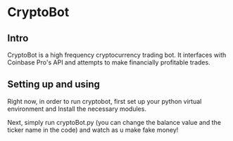 # CryptoBot

## Intro

CryptoBot is a high frequency cryptocurrency trading bot. 
It interfaces with Coinbase Pro's API and attempts to make 
financially profitable trades.

## Setting up and using

Right now, in order to run cryptobot, first set up your python
virtual environment and Install the necessary modules.

Next, simply run cryptoBot.py (you can change the balance value and the 
ticker name in the code) and watch as u make fake money!